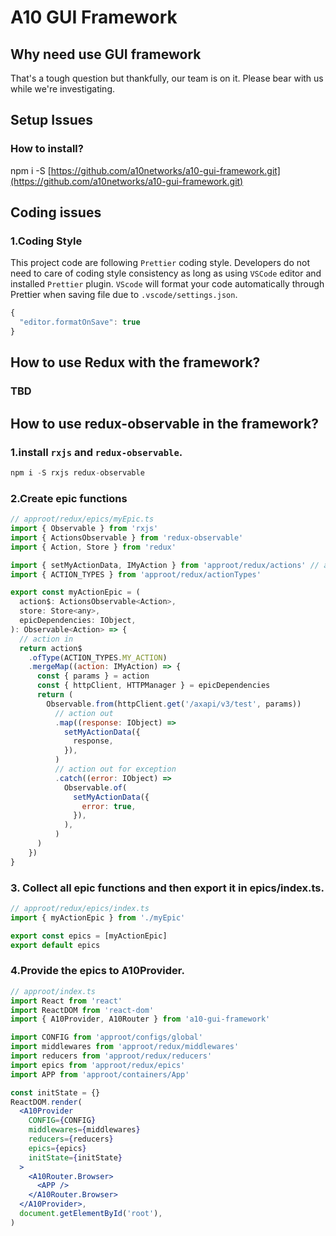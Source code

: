 # A10 GUI Framework

## Why need use GUI framework

That's a tough question but thankfully, our team is on it. Please bear with us while we're investigating.

## Setup Issues

### How to install?

 npm i -S [https://github.com/a10networks/a10-gui-framework.git](https://github.com/a10networks/a10-gui-framework.git)​

## Coding issues

### 1.Coding Style

This project code are following `Prettier` coding style. Developers do not need to care of coding style consistency as long as using `VSCode` editor and installed `Prettier` plugin. `VScode` will format your code automatically through Prettier when saving file due to `.vscode/settings.json`.

```typescript
{
  "editor.formatOnSave": true
}
```

## How to use Redux with the framework?

### TBD

## How to use redux-observable in the framework?

### 1.install `rxjs` and `redux-observable`.

```javascript
npm i -S rxjs redux-observable 
```

### 2.Create epic functions

```jsx
// approot/redux/epics/myEpic.ts
import { Observable } from 'rxjs'
import { ActionsObservable } from 'redux-observable'
import { Action, Store } from 'redux'

import { setMyActionData, IMyAction } from 'approot/redux/actions' // actionCreators
import { ACTION_TYPES } from 'approot/redux/actionTypes'

export const myActionEpic = (
  action$: ActionsObservable<Action>,
  store: Store<any>,
  epicDependencies: IObject,
): Observable<Action> => {
  // action in
  return action$
    .ofType(ACTION_TYPES.MY_ACTION)
    .mergeMap((action: IMyAction) => {
      const { params } = action
      const { httpClient, HTTPManager } = epicDependencies
      return (
        Observable.from(httpClient.get('/axapi/v3/test', params))
          // action out
          .map((response: IObject) =>
            setMyActionData({
              response,
            }),
          )
          // action out for exception
          .catch((error: IObject) =>
            Observable.of(
              setMyActionData({
                error: true,
              }),
            ),
          )
      )
    })
}
```

### 3. Collect all epic functions and then export it in epics/index.ts.

```jsx
// approot/redux/epics/index.ts
import { myActionEpic } from './myEpic'

export const epics = [myActionEpic]
export default epics
```

### 4.Provide the epics to A10Provider.

```jsx
// approot/index.ts
import React from 'react'
import ReactDOM from 'react-dom'
import { A10Provider, A10Router } from 'a10-gui-framework'

import CONFIG from 'approot/configs/global'
import middlewares from 'approot/redux/middlewares'
import reducers from 'approot/redux/reducers'
import epics from 'approot/redux/epics'
import APP from 'approot/containers/App'

const initState = {}
ReactDOM.render(
  <A10Provider
    CONFIG={CONFIG}
    middlewares={middlewares}
    reducers={reducers}
    epics={epics}
    initState={initState}
  >
    <A10Router.Browser>
      <APP />
    </A10Router.Browser>
  </A10Provider>,
  document.getElementById('root'),
)
```


